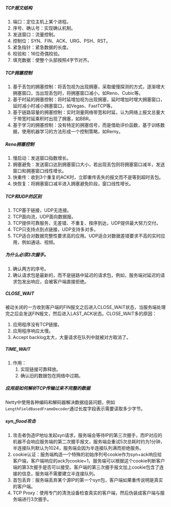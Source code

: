 ##### TCP报文结构

1. 端口：定位主机上某个进程。
2. 序号、确认号：实现确认机制。
3. 发送窗口：流量控制。
4. 控制位：SYN、FIN、ACK、URG、PSH、RST。
5. 紧急指针：紧急数据的长度。
6. 校验和：16位奇偶校验。
7. 填充数据：使整个头部按照4字节对齐。

##### TCP拥塞控制

1. 基于丢包的拥塞控制：将丢包视为出现拥塞，采取缓慢探测的方式，逐渐增大拥塞窗口，当出现丢包时，将拥塞窗口减小，如Reno、Cubic等。
2. 基于时延的拥塞控制：将时延增加视为出现拥塞，延时增加时增大拥塞窗口，延时减小时减小拥塞窗口，如Vegas、FastTCP等。
3. 基于链路容量的拥塞控制：实时测量网络带宽和时延，认为网络上报文总量大于带宽时延乘积时出现了拥塞，如BBR。
4. 基于学习的拥塞控制：没有特定的拥塞信号，而是借助评价函数，基于训练数据，使用机器学习的方法形成一个控制策略，如Remy。

##### Reno拥塞控制

1. 慢启动：发送窗口指数增长。
2. 拥塞避免：发送窗口达到拥塞窗口大小，若出现丢包则将拥塞窗口减半，发送窗口和拥塞窗口线性增长。
3. 快重传：收到3个重复的ACK时，立即重传丢失的报文而不是等到超时丢包。
4. 快恢复：将拥塞窗口减半进入拥塞避免阶段，窗口线性增长。

##### TCP和UDP的区别

1. TCP基于链接，UDP无连接。
2. TCP面向流，UDP面向数据报。
3. TCP提供可靠服务，无差错、不重复、按序到达，UDP提供最大努力交付。
4. TCP只支持点到点链接，UDP支持多对多。
5. TCP适合对数据完整性要求高的应用。UDP适合对数据差错要求不高的实时应用，例如通话、视频。

##### 为什么必须3次握手。

1. 确认两方的序号。
2. 确认请求包是最新的，而不是链路中延迟的请求包，例如，服务端对延迟的请求包发出响应，会被客户端直接拒绝。

##### CLOSE_WAIT

被动关闭的一方收到客户端的FIN报文之后进入CLOSE_WAIT状态，当服务端处理完之后会发送FIN报文，然后进入LAST_ACK状态。CLOSE_WAIT多的原因：

1. 应用程序没有TCP链接。
2. 应用程序响应太慢。
3. Accept backlog太大，大量请求在队列中就被对方取消了。

##### TIME_WAIT

1. 作用：
   1. 实现链接可靠释放。
   2. 确认旧的数据包在网络中过期。

##### 应用层如何解析TCP传输过来不完整的数据

Netty中使用各种编码和解码器解决数据组装问题，例如`LengthFieldBasedFrameDecoder`通过长度字段表示需要读取多少字节。

##### syn_flood攻击

1. 攻击者伪造IP地址发起syn请求，服务端会等待IP的第三次握手，而IP对应的机器不会响应服务端的第二次握手报文，服务端会重试5次总耗时约为1分钟，半连接队列默认为1024，服务端会因为半连接队列满而拒绝服务。
2. cookie认证：服务端构造一个特殊的初始序列号cookie作为syn+ack响应给客户端，客户端响应的ack为cookie+1，服务端可以根据这个cookie判断客户端的第3次握手是否可以接受。客户端的第三次握手报文加上cookie包含了连接的信息，服务端不需要建立半连接队列。
3. 首包丢弃：服务端丢弃某个源IP的第一个syn包，客户端如果重传说明是真实的客户端。
4. TCP Proxy：使用专门的清洗设备检查真实的客户端，然后伪装成客户端与服务端进行3次握手。